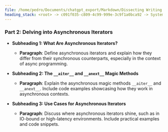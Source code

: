```yaml
---
file: /home/pedro/Documents/chatgpt_export/Markdown/Dissecting Writing Style Topics.md
heading_stack: <root> -> c091f035-c809-4c99-999e-3c9f1a0bca92 -> System -> 4e26b9e5-7363-4eac-9fb3-e6fd55f02123 -> System -> aaa25e2d-f881-450a-9ac5-02b072f07858 -> User -> 67069467-5e90-4551-8707-782ef7e5155b -> Assistant -> Writing Style Analysis -> Ten Topics with Heading Outlines for Similar Dissection -> aaa2aaf6-a3f4-40d3-9cb3-e2dd0330500a -> User -> c9eb3cf7-892d-4f42-832f-a784e780d05e -> Assistant -> Comprehensive Analysis of the Writing Style -> 10 Topics with Outlines for Headings -> 1. Understanding Python's Decorators -> aaa23978-80f1-4fee-88bf-334965678a1e -> User -> 758e9cec-bea5-4f76-ac6c-be6bb51a482c -> Assistant -> Comprehensive Analysis of the Writing Style of the Post -> aaa2bfb0-6fa7-4832-97b1-8cb6f06ff066 -> User -> 06bf9663-7e46-478f-833f-87d30d37fec4 -> Assistant -> Introduction: The Asynchronous and Synchronous Dilemma -> Part 1: Understanding Synchronous Iterators -> Part 2: Delving into Asynchronous Iterators
---
```

### Part 2: Delving into Asynchronous Iterators

- **Subheading 1: What Are Asynchronous Iterators?**
  - **Paragraph**: Define asynchronous iterators and explain how they differ from their synchronous counterparts, especially in the context of async programming.
  
- **Subheading 2: The `__aiter__` and `__anext__` Magic Methods**
  - **Paragraph**: Explain the asynchronous magic methods `__aiter__` and `__anext__`. Include code examples showcasing how they work in asynchronous contexts.
  
- **Subheading 3: Use Cases for Asynchronous Iterators**
  - **Paragraph**: Discuss where asynchronous iterators shine, such as in IO-bound or high-latency environments. Include practical examples and code snippets.

